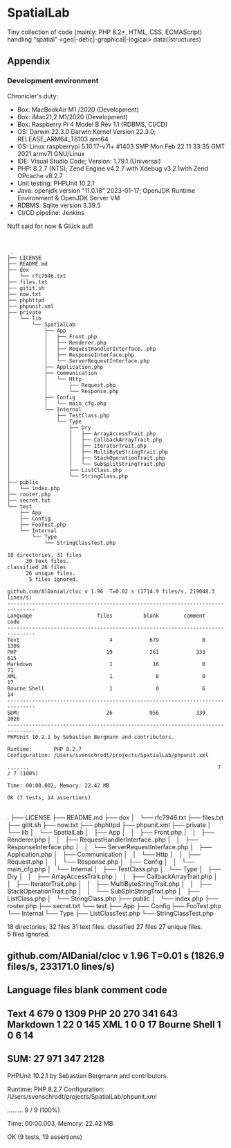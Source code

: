 # SpatialLab
Tiny collection of code (mainly: PHP 8.2+, HTML, CSS, ECMAScript) handling  “spatial” &lt;geo|-detic|-graphical|-logical> data(|structures)




 



## Appendix

### Development environment 

 Chronicler's duty: 

 - Box: MacBookAir M1 /2020 (Development)
 - Box: iMac21,2 M1/2020 (Development)
 - Box: Raspberry Pi 4 Model B Rev 1.1 (RDBMS, CI/CD)
 - OS: Darwin 22.3.0 Darwin Kernel Version 22.3.0; RELEASE_ARM64_T8103 arm64
 - OS: Linux raspberrypi 5.10.17-v7l+ #1403 SMP Mon Feb 22 11:33:35 GMT 2021 armv7l GNU/Linux
 - IDE: Visual Studio Code; Version: 1.79.1 (Universal)
 - PHP: 8.2.7 (NTS); Zend Engine v4.2.7 with Xdebug v3.2.1with Zend OPcache v8.2.7
 - Unit testing: PHPUnit 10.2.1 
 - Java: openjdk version "11.0.18" 2023-01-17; OpenJDK Runtime Environment  & OpenJDK Server VM
 - RDBMS: Sqlite version 3.39.5
 - CI/CD pipeline: Jenkins 


 Nuff said for now & Glück auf! 

 <pre>
 <code>

 .
├── LICENSE
├── README.md
├── dox
│   └── rfc7946.txt
├── files.txt
├── gitit.sh
├── now.txt
├── phphttpd
├── phpunit.xml
├── private
│   └── lib
│       └── SpatialLab
│           ├── App
│           │   ├── Front.php
│           │   ├── Renderer.php
│           │   ├── RequestHandlerInterface..php
│           │   ├── ResponseInterface.php
│           │   └── ServerRequestInterface.php
│           ├── Application.php
│           ├── Communication
│           │   └── Http
│           │       ├── Request.php
│           │       └── Response.php
│           ├── Config
│           │   └── main_cfg.php
│           └── Internal
│               ├── TestClass.php
│               └── Type
│                   ├── Dry
│                   │   ├── ArrayAccessTrait.php
│                   │   ├── CallbackArrayTrait.php
│                   │   ├── IteratorTrait.php
│                   │   ├── MultiByteStringTrait.php
│                   │   ├── StackOperationTrait.php
│                   │   └── SubSplitStringTrait.php
│                   ├── ListClass.php
│                   └── StringClass.php
├── public
│   └── index.php
├── router.php
├── secret.txt
└── test
    ├── App
    ├── Config
    ├── FooTest.php
    └── Internal
        └── Type
            └── StringClassTest.php

18 directories, 31 files
      30 text files.
classified 26 files      26 unique files.                              
       5 files ignored.

github.com/AlDanial/cloc v 1.96  T=0.02 s (1714.9 files/s, 219048.3 lines/s)
-------------------------------------------------------------------------------
Language                     files          blank        comment           code
-------------------------------------------------------------------------------
Text                             4            679              0           1309
PHP                             19            261            333            615
Markdown                         1             16              0             71
XML                              1              0              0             17
Bourne Shell                     1              0              6             14
-------------------------------------------------------------------------------
SUM:                            26            956            339           2026
-------------------------------------------------------------------------------
PHPUnit 10.2.1 by Sebastian Bergmann and contributors.

Runtime:       PHP 8.2.7
Configuration: /Users/svenschrodt/projects/SpatialLab/phpunit.xml

.......                                                             7 / 7 (100%)

Time: 00:00.002, Memory: 22.42 MB

OK (7 tests, 14 assertions)
</code>
</pre>
.
├── LICENSE
├── README.md
├── dox
│   └── rfc7946.txt
├── files.txt
├── gitit.sh
├── now.txt
├── phphttpd
├── phpunit.xml
├── private
│   └── lib
│       └── SpatialLab
│           ├── App
│           │   ├── Front.php
│           │   ├── Renderer.php
│           │   ├── RequestHandlerInterface..php
│           │   ├── ResponseInterface.php
│           │   └── ServerRequestInterface.php
│           ├── Application.php
│           ├── Communication
│           │   └── Http
│           │       ├── Request.php
│           │       └── Response.php
│           ├── Config
│           │   └── main_cfg.php
│           └── Internal
│               ├── TestClass.php
│               └── Type
│                   ├── Dry
│                   │   ├── ArrayAccessTrait.php
│                   │   ├── CallbackArrayTrait.php
│                   │   ├── IteratorTrait.php
│                   │   ├── MultiByteStringTrait.php
│                   │   ├── StackOperationTrait.php
│                   │   └── SubSplitStringTrait.php
│                   ├── ListClass.php
│                   └── StringClass.php
├── public
│   └── index.php
├── router.php
├── secret.txt
└── test
    ├── App
    ├── Config
    ├── FooTest.php
    └── Internal
        └── Type
            ├── ListClassTest.php
            └── StringClassTest.php

18 directories, 32 files
      31 text files.
classified 27 files      27 unique files.                              
       5 files ignored.

github.com/AlDanial/cloc v 1.96  T=0.01 s (1826.9 files/s, 233171.0 lines/s)
-------------------------------------------------------------------------------
Language                     files          blank        comment           code
-------------------------------------------------------------------------------
Text                             4            679              0           1309
PHP                             20            270            341            643
Markdown                         1             22              0            145
XML                              1              0              0             17
Bourne Shell                     1              0              6             14
-------------------------------------------------------------------------------
SUM:                            27            971            347           2128
-------------------------------------------------------------------------------
PHPUnit 10.2.1 by Sebastian Bergmann and contributors.

Runtime:       PHP 8.2.7
Configuration: /Users/svenschrodt/projects/SpatialLab/phpunit.xml

.........                                                           9 / 9 (100%)

Time: 00:00.003, Memory: 22.42 MB

OK (9 tests, 19 assertions)
</code>
</pre>
